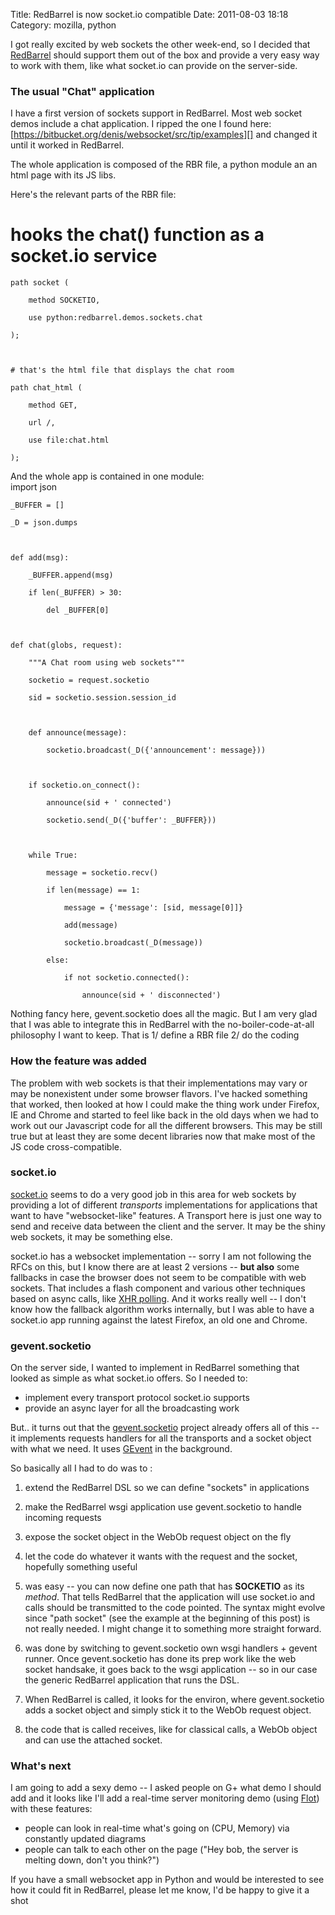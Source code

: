 Title: RedBarrel is now socket.io compatible
Date: 2011-08-03 18:18
Category: mozilla, python

I got really excited by web sockets the other week-end, so I decided
that [RedBarrel][] should support them out of the box and provide a very
easy way to work with them, like what socket.io can provide on the
server-side.   
### The usual "Chat" application

  
I have a first version of sockets support in RedBarrel. Most web socket
demos include a chat application. I ripped the one I found here:
[https://bitbucket.org/denis/websocket/src/tip/examples][] and changed
it until it worked in RedBarrel.   
  
The whole application is composed of the RBR file, a python module an
an html page with its JS libs.   
  
Here's the relevant parts of the RBR file:   
   # hooks the chat() function as a socket.io service

    path socket (

        method SOCKETIO,

        use python:redbarrel.demos.sockets.chat

    );



    # that's the html file that displays the chat room

    path chat_html (

        method GET,

        url /,

        use file:chat.html

    );

  
And the whole app is contained in one module:   
   import json

    _BUFFER = []

    _D = json.dumps



    def add(msg):

        _BUFFER.append(msg)

        if len(_BUFFER) > 30:

            del _BUFFER[0]



    def chat(globs, request):

        """A Chat room using web sockets"""

        socketio = request.socketio

        sid = socketio.session.session_id



        def announce(message):

            socketio.broadcast(_D({'announcement': message}))



        if socketio.on_connect():

            announce(sid + ' connected')

            socketio.send(_D({'buffer': _BUFFER}))



        while True:

            message = socketio.recv()

            if len(message) == 1:

                message = {'message': [sid, message[0]]}

                add(message)

                socketio.broadcast(_D(message))

            else:

                if not socketio.connected():

                    announce(sid + ' disconnected')

  
Nothing fancy here, gevent.socketio does all the magic. But I am very
glad that I was able to integrate this in RedBarrel with the
no-boiler-code-at-all philosophy I want to keep. That is 1/ define a RBR
file 2/ do the coding   
### How the feature was added

  
The problem with web sockets is that their implementations may vary or
may be nonexistent under some browser flavors. I've hacked something
that worked, then looked at how I could make the thing work under
Firefox, IE and Chrome and started to feel like back in the old days
when we had to work out our Javascript code for all the different
browsers. This may be still true but at least they are some decent
libraries now that make most of the JS code cross-compatible.   
### socket.io

  
[socket.io][] seems to do a very good job in this area for web sockets
by providing a lot of different *transports* implementations for
applications that want to have "websocket-like" features. A Transport
here is just one way to send and receive data between the client and the
server. It may be the shiny web sockets, it may be something else.   
  
socket.io has a websocket implementation -- sorry I am not following
the RFCs on this, but I know there are at least 2 versions -- **but
also** some fallbacks in case the browser does not seem to be compatible
with web sockets. That includes a flash component and various other
techniques based on async calls, like [XHR polling][]. And it works
really well -- I don't know how the fallback algorithm works internally,
but I was able to have a socket.io app running against the latest
Firefox, an old one and Chrome.   
### gevent.socketio

  
On the server side, I wanted to implement in RedBarrel something that
looked as simple as what socket.io offers. So I needed to:   
-   implement every transport protocol socket.io supports
-   provide an async layer for all the broadcasting work

  
But.. it turns out that the [gevent.socketio][] project already offers
all of this -- it implements requests handlers for all the transports
and a socket object with what we need. It uses [GEvent][] in the
background.   
  
So basically all I had to do was to :   
1.  extend the RedBarrel DSL so we can define "sockets" in applications
2.  make the RedBarrel wsgi application use gevent.socketio to handle
    incoming requests
3.  expose the socket object in the WebOb request object on the fly
4.  let the code do whatever it wants with the request and the socket,
    hopefully something useful

  
1. was easy -- you can now define one path that has **SOCKETIO** as its
*method*. That tells RedBarrel that the application will use socket.io
and calls should be transmitted to the code pointed. The syntax might
evolve since "path socket" (see the example at the beginning of this
post) is not really needed. I might change it to something more straight
forward.   
  
2. was done by switching to gevent.socketio own wsgi handlers + gevent
runner. Once gevent.socketio has done its prep work like the web socket
handsake, it goes back to the wsgi application -- so in our case the
generic RedBarrel application that runs the DSL.   
  
3. When RedBarrel is called, it looks for the environ, where
gevent.socketio adds a socket object and simply stick it to the WebOb
request object.   
  
4. the code that is called receives, like for classical calls, a WebOb
object and can use the attached socket.   
### What's next

  
I am going to add a sexy demo -- I asked people on G+ what demo I
should add and it looks like I'll add a real-time server monitoring demo
(using [Flot][]) with these features:   
-   people can look in real-time what's going on (CPU, Memory) via
    constantly updated diagrams
-   people can talk to each other on the page ("Hey bob, the server is
    melting down, don't you think?")

  
If you have a small websocket app in Python and would be interested to
see how it could fit in RedBarrel, please let me know, I'd be happy to
give it a shot

  [RedBarrel]: http://redbarrel.readthedocs.org/en/latest/
  [https://bitbucket.org/denis/websocket/src/tip/examples]: https://bitbucket.org/denis/websocket/src/tip/examples
  [socket.io]: http://socket.io
  [XHR polling]: http://en.wikipedia.org/wiki/Comet_(programming)#XMLHttpRequest_long_polling
  [gevent.socketio]: http://pypi.python.org/pypi/gevent-socketio/
  [GEvent]: http://gevent.org/
  [Flot]: http://code.google.com/p/flot/
